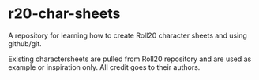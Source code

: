 # r20-char-sheets
A repository for learning how to create Roll20 character sheets and using github/git.

Existing charactersheets are pulled from Roll20 repository and are used as example or inspiration only. All credit goes to their authors.
